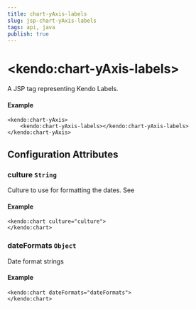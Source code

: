```yaml
---
title: chart-yAxis-labels
slug: jsp-chart-yAxis-labels
tags: api, java
publish: true
---
```


# \<kendo:chart-yAxis-labels\>
A JSP tag representing Kendo Labels.

#### Example
    <kendo:chart-yAxis>
        <kendo:chart-yAxis-labels></kendo:chart-yAxis-labels>
    </kendo:chart-yAxis>


## Configuration Attributes


### culture `String`

Culture to use for formatting the dates. See

#### Example
    <kendo:chart culture="culture">
    </kendo:chart>



### dateFormats `Object`

Date format strings

#### Example
    <kendo:chart dateFormats="dateFormats">
    </kendo:chart>



